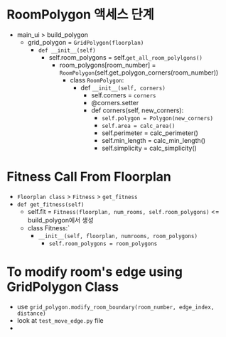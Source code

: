 # RoomPolygon 액세스 단계

- main_ui > build_polygon
  - grid_polygon = `GridPolygon(floorplan)`
    - `def __init__(self)`
      - self.room_polygons = self.`get_all_room_polylgons()`
        - room_polygons[room_number] = `RoomPolygon`(self.get_polygon_corners(room_number))
          - class `RoomPolygon`:
            - def `__init__(self, corners)`
              - self.corners = `corners`
              - @corners.setter
              - def corners(self, new_corners):
                - `self.polygon = Polygon(new_corners)`
                - `self.area = calc_area()`
                - self.perimeter = calc_perimeter()
                - self.min_length = calc_min_length() 
                - self.simplicity = calc_simplicity()

# Fitness Call From Floorplan 
- `Floorplan class` > `Fitness` > `get_fitness`
- `def get_fitness(self)`
  - self.fit = `Fitness(floorplan, num_rooms, self.room_polygons)` <= build_polygon에서 생성
  - class Fitness:`
    - `__init__(self, floorplan, numrooms, room_polygons)` 
      - `self.room_polygons = room_polygons`
# To modify room's edge using GridPolygon Class
- use `grid_polygon.modify_room_boundary(room_number, edge_index, distance)`
- look at `test_move_edge.py` file
- 